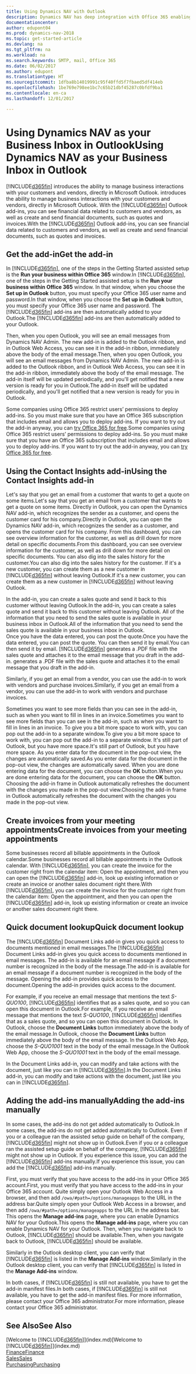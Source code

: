 ```yaml
---
title: Using Dynamics NAV with Outlook
description: Dynamics NAV has deep integration with Office 365 enabling you to manage all your business interactions and mail with customers and vendors directly in Outlook.
documentationcenter: 
author: edupont04
ms.prod: dynamics-nav-2018
ms.topic: get-started-article
ms.devlang: na
ms.tgt_pltfrm: na
ms.workload: na
ms.search.keywords: SMTP, mail, Office 365
ms.date: 06/02/2017
ms.author: edupont
ms.translationtype: HT
ms.sourcegitcommit: 1dfba8b14019991c95f40ffd5f7fbaed5df414eb
ms.openlocfilehash: 1be769e798ee1bc7c65b21dbf45287c0bfdf9ba1
ms.contentlocale: en-ca
ms.lasthandoff: 12/01/2017

---
```

# <a name="using-dynamics-nav-as-your-business-inbox-in-outlook"></a><span data-ttu-id="1e7fd-103">Using Dynamics NAV as your Business Inbox in Outlook</span><span class="sxs-lookup"><span data-stu-id="1e7fd-103">Using Dynamics NAV as your Business Inbox in Outlook</span></span>
[!INCLUDE[d365fin](includes/d365fin_md.md)]<span data-ttu-id="1e7fd-104"> introduces the ability to manage business interactions with your customers and vendors, directly in Microsoft Outlook.</span><span class="sxs-lookup"><span data-stu-id="1e7fd-104"> introduces the ability to manage business interactions with your customers and vendors, directly in Microsoft Outlook.</span></span> <span data-ttu-id="1e7fd-105">With the [!INCLUDE[d365fin](includes/d365fin_md.md)] Outlook add-ins, you can see financial data related to customers and vendors, as well as create and send financial documents, such as quotes and invoices.</span><span class="sxs-lookup"><span data-stu-id="1e7fd-105">With the [!INCLUDE[d365fin](includes/d365fin_md.md)] Outlook add-ins, you can see financial data related to customers and vendors, as well as create and send financial documents, such as quotes and invoices.</span></span>  

## <a name="get-the-add-in"></a><span data-ttu-id="1e7fd-106">Get the add-in</span><span class="sxs-lookup"><span data-stu-id="1e7fd-106">Get the add-in</span></span>
<span data-ttu-id="1e7fd-107">In [!INCLUDE[d365fin](includes/d365fin_md.md)], one of the steps in the Getting Started assisted setup is the **Run your business within Office 365** window.</span><span class="sxs-lookup"><span data-stu-id="1e7fd-107">In [!INCLUDE[d365fin](includes/d365fin_md.md)], one of the steps in the Getting Started assisted setup is the **Run your business within Office 365** window.</span></span> <span data-ttu-id="1e7fd-108">In that window, when you choose the **Set up in Outlook** button, you must specify your Office 365 user name and password.</span><span class="sxs-lookup"><span data-stu-id="1e7fd-108">In that window, when you choose the **Set up in Outlook** button, you must specify your Office 365 user name and password.</span></span> <span data-ttu-id="1e7fd-109">The [!INCLUDE[d365fin](includes/d365fin_md.md)] add-ins are then automatically added to your Outlook.</span><span class="sxs-lookup"><span data-stu-id="1e7fd-109">The [!INCLUDE[d365fin](includes/d365fin_md.md)] add-ins are then automatically added to your Outlook.</span></span>  

<span data-ttu-id="1e7fd-110">Then, when you open Outlook, you will see an email messages from Dynamics NAV Admin. The new add-in is added to the Outlook ribbon, and in Outlook Web Access, you can see it in the add-in ribbon, immediately above the body of the email message.</span><span class="sxs-lookup"><span data-stu-id="1e7fd-110">Then, when you open Outlook, you will see an email messages from Dynamics NAV Admin. The new add-in is added to the Outlook ribbon, and in Outlook Web Access, you can see it in the add-in ribbon, immediately above the body of the email message.</span></span> <span data-ttu-id="1e7fd-111">The add-in itself will be updated periodically, and you'll get notified that a new version is ready for you in Outlook.</span><span class="sxs-lookup"><span data-stu-id="1e7fd-111">The add-in itself will be updated periodically, and you'll get notified that a new version is ready for you in Outlook.</span></span>  

<span data-ttu-id="1e7fd-112">Some companies using Office 365 restrict users’ permissions to deploy add-ins. So you must make sure that you have an Office 365 subscription that includes email and allows you to deploy add-ins. If you want to try out the add-in anyway, you can [try Office 365 for free](https://products.office.com/try).</span><span class="sxs-lookup"><span data-stu-id="1e7fd-112">Some companies using Office 365 restrict users’ permissions to deploy add-ins. So you must make sure that you have an Office 365 subscription that includes email and allows you to deploy add-ins. If you want to try out the add-in anyway, you can [try Office 365 for free](https://products.office.com/try).</span></span>  

## <a name="using-the-contact-insights-add-in"></a><span data-ttu-id="1e7fd-113">Using the Contact Insights add-in</span><span class="sxs-lookup"><span data-stu-id="1e7fd-113">Using the Contact Insights add-in</span></span>
<span data-ttu-id="1e7fd-114">Let's say that you get an email from a customer that wants to get a quote on some items.</span><span class="sxs-lookup"><span data-stu-id="1e7fd-114">Let's say that you get an email from a customer that wants to get a quote on some items.</span></span> <span data-ttu-id="1e7fd-115">Directly in Outlook, you can open the Dynamics NAV add-in, which recognizes the sender as a customer, and opens the customer card for his company.</span><span class="sxs-lookup"><span data-stu-id="1e7fd-115">Directly in Outlook, you can open the Dynamics NAV add-in, which recognizes the sender as a customer, and opens the customer card for his company.</span></span> <span data-ttu-id="1e7fd-116">From this dashboard, you can see overview information for the customer, as well as drill down for more detail on specific documents.</span><span class="sxs-lookup"><span data-stu-id="1e7fd-116">From this dashboard, you can see overview information for the customer, as well as drill down for more detail on specific documents.</span></span> <span data-ttu-id="1e7fd-117">You can also dig into the sales history for the customer.</span><span class="sxs-lookup"><span data-stu-id="1e7fd-117">You can also dig into the sales history for the customer.</span></span> <span data-ttu-id="1e7fd-118">If it's a new customer, you can create them as a new customer in [!INCLUDE[d365fin](includes/d365fin_md.md)] without leaving Outlook.</span><span class="sxs-lookup"><span data-stu-id="1e7fd-118">If it's a new customer, you can create them as a new customer in [!INCLUDE[d365fin](includes/d365fin_md.md)] without leaving Outlook.</span></span>  

<span data-ttu-id="1e7fd-119">In the add-in, you can create a sales quote and send it back to this customer without leaving Outlook.</span><span class="sxs-lookup"><span data-stu-id="1e7fd-119">In the add-in, you can create a sales quote and send it back to this customer without leaving Outlook.</span></span> <span data-ttu-id="1e7fd-120">All of the information that you need to send the sales quote is available in your business inbox in Outlook.</span><span class="sxs-lookup"><span data-stu-id="1e7fd-120">All of the information that you need to send the sales quote is available in your business inbox in Outlook.</span></span>  
<span data-ttu-id="1e7fd-121">Once you have the data entered, you can post the quote.</span><span class="sxs-lookup"><span data-stu-id="1e7fd-121">Once you have the data entered, you can post the quote.</span></span> <span data-ttu-id="1e7fd-122">You can then send it by email.</span><span class="sxs-lookup"><span data-stu-id="1e7fd-122">You can then send it by email.</span></span> [!INCLUDE[d365fin](includes/d365fin_md.md)]<span data-ttu-id="1e7fd-123"> generates a .PDF file with the sales quote and attaches it to the email message that you draft in the add-in.</span><span class="sxs-lookup"><span data-stu-id="1e7fd-123"> generates a .PDF file with the sales quote and attaches it to the email message that you draft in the add-in.</span></span>  

<span data-ttu-id="1e7fd-124">Similarly, if you get an email from a vendor, you can use the add-in to work with vendors and purchase invoices.</span><span class="sxs-lookup"><span data-stu-id="1e7fd-124">Similarly, if you get an email from a vendor, you can use the add-in to work with vendors and purchase invoices.</span></span>  

<span data-ttu-id="1e7fd-125">Sometimes you want to see more fields than you can see in the add-in, such as when you want to fill in lines in an invoice.</span><span class="sxs-lookup"><span data-stu-id="1e7fd-125">Sometimes you want to see more fields than you can see in the add-in, such as when you want to fill in lines in an invoice.</span></span> <span data-ttu-id="1e7fd-126">To give you a bit more space to work with, you can pop out the add-in to a separate window.</span><span class="sxs-lookup"><span data-stu-id="1e7fd-126">To give you a bit more space to work with, you can pop out the add-in to a separate window.</span></span> <span data-ttu-id="1e7fd-127">It's still part of Outlook, but you have more space.</span><span class="sxs-lookup"><span data-stu-id="1e7fd-127">It's still part of Outlook, but you have more space.</span></span> <span data-ttu-id="1e7fd-128">As you enter data for the document in the pop-out view, the changes are automatically saved.</span><span class="sxs-lookup"><span data-stu-id="1e7fd-128">As you enter data for the document in the pop-out view, the changes are automatically saved.</span></span> <span data-ttu-id="1e7fd-129">When you are done entering data for the document, you can choose the **OK** button.</span><span class="sxs-lookup"><span data-stu-id="1e7fd-129">When you are done entering data for the document, you can choose the **OK** button.</span></span> <span data-ttu-id="1e7fd-130">Choosing the add-in frame in Outlook automatically refreshes the document with the changes you made in the pop-out view.</span><span class="sxs-lookup"><span data-stu-id="1e7fd-130">Choosing the add-in frame in Outlook automatically refreshes the document with the changes you made in the pop-out view.</span></span>  

## <a name="create-invoices-from-your-meeting-appointments"></a><span data-ttu-id="1e7fd-131">Create invoices from your meeting appointments</span><span class="sxs-lookup"><span data-stu-id="1e7fd-131">Create invoices from your meeting appointments</span></span>
<span data-ttu-id="1e7fd-132">Some businesses record all billable appointments in the Outlook calendar.</span><span class="sxs-lookup"><span data-stu-id="1e7fd-132">Some businesses record all billable appointments in the Outlook calendar.</span></span> <span data-ttu-id="1e7fd-133">With [!INCLUDE[d365fin](includes/d365fin_md.md)], you can create the invoice for the customer right from the calendar item: Open the appointment, and then you can open the [!INCLUDE[d365fin](includes/d365fin_md.md)] add-in, look up existing information or create an invoice or another sales document right there.</span><span class="sxs-lookup"><span data-stu-id="1e7fd-133">With [!INCLUDE[d365fin](includes/d365fin_md.md)], you can create the invoice for the customer right from the calendar item: Open the appointment, and then you can open the [!INCLUDE[d365fin](includes/d365fin_md.md)] add-in, look up existing information or create an invoice or another sales document right there.</span></span>  

## <a name="quick-document-lookup"></a><span data-ttu-id="1e7fd-134">Quick document lookup</span><span class="sxs-lookup"><span data-stu-id="1e7fd-134">Quick document lookup</span></span>
<span data-ttu-id="1e7fd-135">The [!INCLUDE[d365fin](includes/d365fin_md.md)] Document Links add-in gives you quick access to documents mentioned in email messages.</span><span class="sxs-lookup"><span data-stu-id="1e7fd-135">The [!INCLUDE[d365fin](includes/d365fin_md.md)] Document Links add-in gives you quick access to documents mentioned in email messages.</span></span> <span data-ttu-id="1e7fd-136">The add-in is available for an email message if a document number is recognized in the body of the message.</span><span class="sxs-lookup"><span data-stu-id="1e7fd-136">The add-in is available for an email message if a document number is recognized in the body of the message.</span></span> <span data-ttu-id="1e7fd-137">Opening the add-in provides quick access to the document.</span><span class="sxs-lookup"><span data-stu-id="1e7fd-137">Opening the add-in provides quick access to the document.</span></span>  

<span data-ttu-id="1e7fd-138">For example, if you receive an email message that mentions the text *S-QUO100*, [!INCLUDE[d365fin](includes/d365fin_md.md)] identifies that as a sales quote, and so you can open this document in Outlook.</span><span class="sxs-lookup"><span data-stu-id="1e7fd-138">For example, if you receive an email message that mentions the text *S-QUO100*, [!INCLUDE[d365fin](includes/d365fin_md.md)] identifies that as a sales quote, and so you can open this document in Outlook.</span></span> <span data-ttu-id="1e7fd-139">In Outlook, choose the **Document Links** button immediately above the body of the email message.</span><span class="sxs-lookup"><span data-stu-id="1e7fd-139">In Outlook, choose the **Document Links** button immediately above the body of the email message.</span></span> <span data-ttu-id="1e7fd-140">In the Outlook Web App, choose the *S-QUO1001* text in the body of the email message.</span><span class="sxs-lookup"><span data-stu-id="1e7fd-140">In the Outlook Web App, choose the *S-QUO1001* text in the body of the email message.</span></span>  

<span data-ttu-id="1e7fd-141">In the Document Links add-in, you can modify and take actions with the document, just like you can in [!INCLUDE[d365fin](includes/d365fin_md.md)].</span><span class="sxs-lookup"><span data-stu-id="1e7fd-141">In the Document Links add-in, you can modify and take actions with the document, just like you can in [!INCLUDE[d365fin](includes/d365fin_md.md)].</span></span>

## <a name="adding-the-add-ins-manually"></a><span data-ttu-id="1e7fd-142">Adding the add-ins manually</span><span class="sxs-lookup"><span data-stu-id="1e7fd-142">Adding the add-ins manually</span></span>
<span data-ttu-id="1e7fd-143">In some cases, the add-ins do not get added automatically to Outlook.</span><span class="sxs-lookup"><span data-stu-id="1e7fd-143">In some cases, the add-ins do not get added automatically to Outlook.</span></span> <span data-ttu-id="1e7fd-144">Even if you or a colleague ran the assisted setup guide on behalf of the company, [!INCLUDE[d365fin](includes/d365fin_md.md)] might not show up in Outlook.</span><span class="sxs-lookup"><span data-stu-id="1e7fd-144">Even if you or a colleague ran the assisted setup guide on behalf of the company, [!INCLUDE[d365fin](includes/d365fin_md.md)] might not show up in Outlook.</span></span> <span data-ttu-id="1e7fd-145">If you experience this issue, you can add the [!INCLUDE[d365fin](includes/d365fin_md.md)] add-ins manually.</span><span class="sxs-lookup"><span data-stu-id="1e7fd-145">If you experience this issue, you can add the [!INCLUDE[d365fin](includes/d365fin_md.md)] add-ins manually.</span></span>  

<span data-ttu-id="1e7fd-146">First, you must verify that you have access to the add-ins in your Office 365 account.</span><span class="sxs-lookup"><span data-stu-id="1e7fd-146">First, you must verify that you have access to the add-ins in your Office 365 account.</span></span> <span data-ttu-id="1e7fd-147">Quite simply open your Outlook Web Access in a browser, and then add `/owa/#path=/options/manageapps` to the URL in the address bar.</span><span class="sxs-lookup"><span data-stu-id="1e7fd-147">Quite simply open your Outlook Web Access in a browser, and then add `/owa/#path=/options/manageapps` to the URL in the address bar.</span></span> <span data-ttu-id="1e7fd-148">This opens the **Manage add-ins** page, where you can enable Dynamics NAV for your Outlook.</span><span class="sxs-lookup"><span data-stu-id="1e7fd-148">This opens the **Manage add-ins** page, where you can enable Dynamics NAV for your Outlook.</span></span> <span data-ttu-id="1e7fd-149">Then, when you navigate back to Outlook, [!INCLUDE[d365fin](includes/d365fin_md.md)] should be available.</span><span class="sxs-lookup"><span data-stu-id="1e7fd-149">Then, when you navigate back to Outlook, [!INCLUDE[d365fin](includes/d365fin_md.md)] should be available.</span></span>  

<span data-ttu-id="1e7fd-150">Similarly in the Outlook desktop client, you can verify that [!INCLUDE[d365fin](includes/d365fin_md.md)] is listed in the **Manage Add-ins** window.</span><span class="sxs-lookup"><span data-stu-id="1e7fd-150">Similarly in the Outlook desktop client, you can verify that [!INCLUDE[d365fin](includes/d365fin_md.md)] is listed in the **Manage Add-ins** window.</span></span>  

<span data-ttu-id="1e7fd-151">In both cases, if [!INCLUDE[d365fin](includes/d365fin_md.md)] is still not available, you have to get the add-in manifest files.</span><span class="sxs-lookup"><span data-stu-id="1e7fd-151">In both cases, if [!INCLUDE[d365fin](includes/d365fin_md.md)] is still not available, you have to get the add-in manifest files.</span></span> <span data-ttu-id="1e7fd-152">For more information, please contact your Office 365 administrator.</span><span class="sxs-lookup"><span data-stu-id="1e7fd-152">For more information, please contact your Office 365 administrator.</span></span>

## <a name="see-also"></a><span data-ttu-id="1e7fd-153">See Also</span><span class="sxs-lookup"><span data-stu-id="1e7fd-153">See Also</span></span>
<span data-ttu-id="1e7fd-154">[Welcome to [!INCLUDE[d365fin](includes/d365fin_md.md)]](index.md)</span><span class="sxs-lookup"><span data-stu-id="1e7fd-154">[Welcome to [!INCLUDE[d365fin](includes/d365fin_md.md)]](index.md)</span></span>  
[<span data-ttu-id="1e7fd-155">Finance</span><span class="sxs-lookup"><span data-stu-id="1e7fd-155">Finance</span></span>](finance.md)  
[<span data-ttu-id="1e7fd-156">Sales</span><span class="sxs-lookup"><span data-stu-id="1e7fd-156">Sales</span></span>](sales-manage-sales.md)  
[<span data-ttu-id="1e7fd-157">Purchasing</span><span class="sxs-lookup"><span data-stu-id="1e7fd-157">Purchasing</span></span>](purchasing-manage-purchasing.md)  

